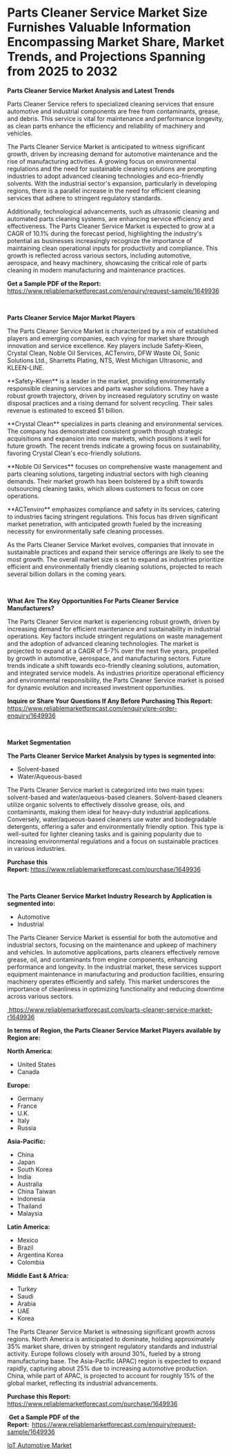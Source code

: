 <p><h1>Parts Cleaner Service Market Size Furnishes Valuable Information Encompassing Market Share, Market Trends, and Projections Spanning from 2025 to 2032</h1></p><p><strong>Parts Cleaner Service Market Analysis and Latest Trends</strong></p>
<p><p>Parts Cleaner Service refers to specialized cleaning services that ensure automotive and industrial components are free from contaminants, grease, and debris. This service is vital for maintenance and performance longevity, as clean parts enhance the efficiency and reliability of machinery and vehicles. </p><p>The Parts Cleaner Service Market is anticipated to witness significant growth, driven by increasing demand for automotive maintenance and the rise of manufacturing activities. A growing focus on environmental regulations and the need for sustainable cleaning solutions are prompting industries to adopt advanced cleaning technologies and eco-friendly solvents. With the industrial sector's expansion, particularly in developing regions, there is a parallel increase in the need for efficient cleaning services that adhere to stringent regulatory standards.</p><p>Additionally, technological advancements, such as ultrasonic cleaning and automated parts cleaning systems, are enhancing service efficiency and effectiveness. The Parts Cleaner Service Market is expected to grow at a CAGR of 10.1% during the forecast period, highlighting the industry's potential as businesses increasingly recognize the importance of maintaining clean operational inputs for productivity and compliance. This growth is reflected across various sectors, including automotive, aerospace, and heavy machinery, showcasing the critical role of parts cleaning in modern manufacturing and maintenance practices.</p></p>
<p><strong>Get a Sample PDF of the Report:&nbsp;</strong> <a href="https://www.reliablemarketforecast.com/enquiry/request-sample/1649936?utm_campaign=3053&utm_medium=2&utm_source=Github&utm_content=ia&utm_term=09032025&utm_id=parts-cleaner-service">https://www.reliablemarketforecast.com/enquiry/request-sample/1649936</a></p>
<p>&nbsp;</p>
<p><strong>Parts Cleaner Service Major Market Players</strong></p>
<p><p>The Parts Cleaner Service Market is characterized by a mix of established players and emerging companies, each vying for market share through innovation and service excellence. Key players include Safety-Kleen, Crystal Clean, Noble Oil Services, ACTenviro, DFW Waste Oil, Sonic Solutions Ltd., Sharretts Plating, NTS, West Michigan Ultrasonic, and KLEEN-LINE.</p><p>**Safety-Kleen** is a leader in the market, providing environmentally responsible cleaning services and parts washer solutions. They have a robust growth trajectory, driven by increased regulatory scrutiny on waste disposal practices and a rising demand for solvent recycling. Their sales revenue is estimated to exceed $1 billion.</p><p>**Crystal Clean** specializes in parts cleaning and environmental services. The company has demonstrated consistent growth through strategic acquisitions and expansion into new markets, which positions it well for future growth. The recent trends indicate a growing focus on sustainability, favoring Crystal Clean's eco-friendly solutions.</p><p>**Noble Oil Services** focuses on comprehensive waste management and parts cleaning solutions, targeting industrial sectors with high cleaning demands. Their market growth has been bolstered by a shift towards outsourcing cleaning tasks, which allows customers to focus on core operations.</p><p>**ACTenviro** emphasizes compliance and safety in its services, catering to industries facing stringent regulations. This focus has driven significant market penetration, with anticipated growth fueled by the increasing necessity for environmentally safe cleaning processes.</p><p>As the Parts Cleaner Service Market evolves, companies that innovate in sustainable practices and expand their service offerings are likely to see the most growth. The overall market size is set to expand as industries prioritize efficient and environmentally friendly cleaning solutions, projected to reach several billion dollars in the coming years.</p></p>
<p>&nbsp;</p>
<p><strong>What Are The Key Opportunities For Parts Cleaner Service Manufacturers?</strong></p>
<p><p>The Parts Cleaner Service market is experiencing robust growth, driven by increasing demand for efficient maintenance and sustainability in industrial operations. Key factors include stringent regulations on waste management and the adoption of advanced cleaning technologies. The market is projected to expand at a CAGR of 5-7% over the next five years, propelled by growth in automotive, aerospace, and manufacturing sectors. Future trends indicate a shift towards eco-friendly cleaning solutions, automation, and integrated service models. As industries prioritize operational efficiency and environmental responsibility, the Parts Cleaner Service market is poised for dynamic evolution and increased investment opportunities.</p></p>
<p><strong>Inquire or Share Your Questions If Any Before Purchasing This Report:</strong> <a href="https://www.reliablemarketforecast.com/enquiry/pre-order-enquiry/1649936?utm_campaign=3053&utm_medium=2&utm_source=Github&utm_content=ia&utm_term=09032025&utm_id=parts-cleaner-service">https://www.reliablemarketforecast.com/enquiry/pre-order-enquiry/1649936</a></p>
<p>&nbsp;</p>
<p><strong>Market Segmentation</strong></p>
<p><strong>The Parts Cleaner Service Market Analysis by types is segmented into:</strong></p>
<p><ul><li>Solvent-based</li><li>Water/Aqueous-based</li></ul></p>
<p><p>The Parts Cleaner Service market is categorized into two main types: solvent-based and water/aqueous-based cleaners. Solvent-based cleaners utilize organic solvents to effectively dissolve grease, oils, and contaminants, making them ideal for heavy-duty industrial applications. Conversely, water/aqueous-based cleaners use water and biodegradable detergents, offering a safer and environmentally friendly option. This type is well-suited for lighter cleaning tasks and is gaining popularity due to increasing environmental regulations and a focus on sustainable practices in various industries.</p></p>
<p><strong>Purchase this Report:&nbsp;</strong><a href="https://www.reliablemarketforecast.com/purchase/1649936?utm_campaign=3053&utm_medium=2&utm_source=Github&utm_content=ia&utm_term=09032025&utm_id=parts-cleaner-service">https://www.reliablemarketforecast.com/purchase/1649936</a></p>
<p>&nbsp;</p>
<p><strong>The Parts Cleaner Service Market Industry Research by Application is segmented into:</strong></p>
<p><ul><li>Automotive</li><li>Industrial</li></ul></p>
<p><p>The Parts Cleaner Service Market is essential for both the automotive and industrial sectors, focusing on the maintenance and upkeep of machinery and vehicles. In automotive applications, parts cleaners effectively remove grease, oil, and contaminants from engine components, enhancing performance and longevity. In the industrial market, these services support equipment maintenance in manufacturing and production facilities, ensuring machinery operates efficiently and safely. This market underscores the importance of cleanliness in optimizing functionality and reducing downtime across various sectors.</p></p>
<p><a href="https://www.reliablemarketforecast.com/parts-cleaner-service-market-r1649936?utm_campaign=3053&utm_medium=2&utm_source=Github&utm_content=ia&utm_term=09032025&utm_id=parts-cleaner-service">&nbsp;https://www.reliablemarketforecast.com/parts-cleaner-service-market-r1649936</a></p>
<p><strong>In terms of Region, the Parts Cleaner Service Market Players available by Region are:</strong></p>
<p>
    <p> <strong> North America: </strong>
        <ul>
            <li>United States</li>
            <li>Canada</li>
        </ul>
        </p> 
    <p> <strong> Europe: </strong>
        <ul>
            <li>Germany</li>
            <li>France</li>
            <li>U.K.</li>
            <li>Italy</li>
            <li>Russia</li>
        </ul>
        </p> 
    <p> <strong> Asia-Pacific: </strong>
        <ul>
            <li>China</li>
            <li>Japan</li>
            <li>South Korea</li>
            <li>India</li>
            <li>Australia</li>
            <li>China Taiwan</li>
            <li>Indonesia</li>
            <li>Thailand</li>
            <li>Malaysia</li>
        </ul>
        </p> 
    <p> <strong> Latin America: </strong>
        <ul>
            <li>Mexico</li>
            <li>Brazil</li>
            <li>Argentina Korea</li>
            <li>Colombia</li>
        </ul>
        </p> 
    <p> <strong> Middle East & Africa: </strong>
        <ul>
            <li>Turkey</li>
            <li>Saudi</li>
            <li>Arabia</li>
            <li>UAE</li>
            <li>Korea</li>
        </ul>
    </p>
    </p>
<p><p>The Parts Cleaner Service Market is witnessing significant growth across regions. North America is anticipated to dominate, holding approximately 35% market share, driven by stringent regulatory standards and industrial activity. Europe follows closely with around 30%, fueled by a strong manufacturing base. The Asia-Pacific (APAC) region is expected to expand rapidly, capturing about 25% due to increasing automotive production. China, while part of APAC, is projected to account for roughly 15% of the global market, reflecting its industrial advancements.</p></p>
<p><strong>Purchase this Report: </strong><a href="https://www.reliablemarketforecast.com/purchase/1649936?utm_campaign=3053&utm_medium=2&utm_source=Github&utm_content=ia&utm_term=09032025&utm_id=parts-cleaner-service">https://www.reliablemarketforecast.com/purchase/1649936</a></p>
<p>&nbsp;<strong>Get a Sample PDF of the Report:&nbsp;&nbsp;</strong><a href="https://www.reliablemarketforecast.com/enquiry/request-sample/1649936?utm_campaign=3053&utm_medium=2&utm_source=Github&utm_content=ia&utm_term=09032025&utm_id=parts-cleaner-service">https://www.reliablemarketforecast.com/enquiry/request-sample/1649936</a></p>
<p><strong></strong></p>
<p><p><a href="https://github.com/zupankocka/Market-Research-Report-List-1/blob/main/iot-automotive-market.md?utm_campaign=3053&utm_medium=2&utm_source=Github&utm_content=ia&utm_term=09032025&utm_id=parts-cleaner-service">IoT Automotive Market</a></p></p>